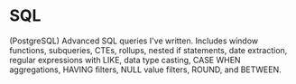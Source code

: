 # SQL
(PostgreSQL) Advanced SQL queries I've written. Includes window functions, subqueries, CTEs, rollups, nested if statements, date extraction, regular expressions with LIKE, data type casting, CASE WHEN aggregations, HAVING filters, NULL value filters, ROUND, and BETWEEN. 
